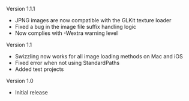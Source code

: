 Version 1.1.1

- JPNG images are now compatible with the GLKit texture loader
- Fixed a bug in the image file suffix handling logic
- Now complies with -Wextra warning level

Version 1.1

- Swizzling now works for all image loading methods on Mac and iOS
- Fixed error when not using StandardPaths
- Added test projects

Version 1.0

- Initial release